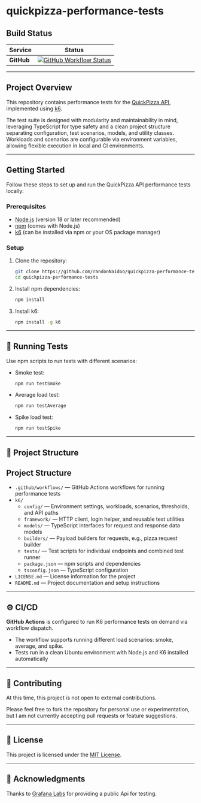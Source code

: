 # quickpizza-performance-tests

## Build Status

| Service        | Status                                                                                                                                                                                                                                                 |
| -------------- | ------------------------------------------------------------------------------------------------------------------------------------------------------------------------------------------------------------------------------------------------------ |
| **GitHub**     | [![GitHub Workflow Status](https://github.com/BrandonNaidoo/quickpizza-performance-tests/actions/workflows/k6-tests.yml/badge.svg)](https://github.com/BrandonNaidoo/quickpizza-performance-tests/actions/workflows/k6-tests.yml)

---

## Project Overview


This repository contains performance tests for the [QuickPizza API](https://quickpizza.grafana.com/), implemented using [k6](https://k6.io/).

The test suite is designed with modularity and maintainability in mind, leveraging TypeScript for type safety and a clean project structure separating configuration, test scenarios, models, and utility classes. Workloads and scenarios are configurable via environment variables, allowing flexible execution in local and CI environments.

---

## Getting Started
Follow these steps to set up and run the QuickPizza API performance tests locally:

### Prerequisites
- [Node.js](https://nodejs.org/) (version 18 or later recommended)
- [npm](https://www.npmjs.com/) (comes with Node.js)
- [k6](https://k6.io/) (can be installed via npm or your OS package manager)

### Setup

1. Clone the repository:
   ```bash
   git clone https://github.com/randonNaidoo/quickpizza-performance-tests.git
   cd quickpizza-performance-tests
   ```
1. Install npm dependencies:
   ```bash
   npm install
   ```
1. Install k6:
   ```bash
   npm install -g k6
   ```

---

## 🚀 Running Tests

Use npm scripts to run tests with different scenarios:

- Smoke test:
   ```bash
   npm run testSmoke
   ```
- Average load test:
   ```bash
   npm run testAverage
   ```

- Spike load test:
   ```bash
   npm run testSpike
   ```

---

## 🧩 Project Structure

## Project Structure

- `.github/workflows/` — GitHub Actions workflows for running performance tests
- `k6/`
  - `config/` — Environment settings, workloads, scenarios, thresholds, and API paths
  - `framework/` — HTTP client, login helper, and reusable test utilities
  - `models/` — TypeScript interfaces for request and response data models
  - `builders/` — Payload builders for requests, e.g., pizza request builder
  - `tests/` — Test scripts for individual endpoints and combined test runner
  - `package.json` — npm scripts and dependencies
  - `tsconfig.json` — TypeScript configuration
- `LICENSE.md` — License information for the project
- `README.md` — Project documentation and setup instructions

---

## ⚙️ CI/CD

 **GitHub Actions** is configured to run K6 performance tests on demand via workflow dispatch.
- The workflow supports running different load scenarios: smoke, average, and spike.
- Tests run in a clean Ubuntu environment with Node.js and K6 installed automatically

---

## 🤝 Contributing

At this time, this project is not open to external contributions.

Please feel free to fork the repository for personal use or experimentation, but I am not currently accepting pull requests or feature suggestions.

---

## 📄 License

This project is licensed under the [MIT License](LICENSE).

---

## 🙌 Acknowledgments

Thanks to [Grafana Labs](https://grafana.com/) for providing a public Api for testing.
